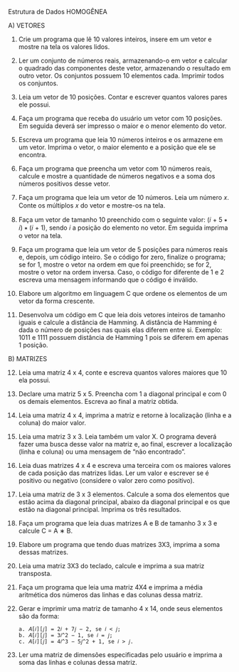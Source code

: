 Estrutura de Dados HOMOGÊNEA

A) VETORES

  1) Crie um programa que lê 10 valores inteiros, insere em um vetor e mostre na tela os valores lidos.

  2) Ler um conjunto de números reais, armazenando-o em vetor e calcular o quadrado das componentes deste
    vetor, armazenando o resultado em outro vetor. Os conjuntos possuem 10 elementos cada. Imprimir todos os
    conjuntos.
   
  3) Leia um vetor de 10 posições. Contar e escrever quantos valores pares ele possui.

  4) Faça um programa que receba do usuário um vetor com 10 posições. Em seguida deverá ser impresso o maior
    e o menor elemento do vetor.

  5) Escreva um programa que leia 10 números inteiros e os armazene em um vetor. Imprima o vetor, o maior
    elemento e a posição que ele se encontra.

  6) Faça um programa que preencha um vetor com 10 números reais, calcule e mostre a quantidade de números
    negativos e a soma dos números positivos desse vetor.

  7) Faça um programa que leia um vetor de 10 números. Leia um número 𝑥. Conte os múltiplos 𝑥 do vetor e
    mostre-os na tela.

  8) Faça um vetor de tamanho 10 preenchido com o seguinte valor: (𝑖 + 5 ∗ 𝑖) ∗ (𝑖 + 1), sendo 𝑖 a posição do
    elemento no vetor. Em seguida imprima o vetor na tela.

  9) Faça um programa que leia um vetor de 5 posições para números reais e, depois, um código inteiro. Se o
    código for zero, finalize o programa; se for 1, mostre o vetor na ordem em que foi preenchido; se for 2, mostre
    o vetor na ordem inversa. Caso, o código for diferente de 1 e 2 escreva uma mensagem informando que o
    código é inválido.

  10) Elabore um algoritmo em linguagem C que ordene os elementos de um vetor da forma crescente.

  11) Desenvolva um código em C que leia dois vetores inteiros de tamanho iguais e calcule a distância de Hamming.
    A distância de Hamming é dada o número de posições nas quais elas diferem entre si. Exemplo: 1011 e 1111
    possuem distância de Hamming 1 pois se diferem em apenas 1 posição.

B) MATRIZES

  12) Leia uma matriz 4 x 4, conte e escreva quantos valores maiores que 10 ela possui.

  13) Declare uma matriz 5 x 5. Preencha com 1 a diagonal principal e com 0 os demais elementos. Escreva ao final a
    matriz obtida.

  14) Leia uma matriz 4 x 4, imprima a matriz e retorne à localização (linha e a coluna) do maior valor.

  15) Leia uma matriz 3 x 3. Leia também um valor X. O programa deverá fazer uma busca desse valor na matriz e,
    ao final, escrever a localização (linha e coluna) ou uma mensagem de “não encontrado”.

  16) Leia duas matrizes 4 x 4 e escreva uma terceira com os maiores valores de cada posição das matrizes lidas. Ler
    um valor e escrever se é positivo ou negativo (considere o valor zero como positivo).

  17) Leia uma matriz de 3 x 3 elementos. Calcule a soma dos elementos que estão acima da diagonal principal,
    abaixo da diagonal principal e os que estão na diagonal principal. Imprima os três resultados.

  18) Faça um programa que leia duas matrizes A e B de tamanho 3 x 3 e calcule C = A ∗ B.

  19) Elabore um programa que tendo duas matrizes 3X3, imprima a soma dessas matrizes.

  20) Leia uma matriz 3X3 do teclado, calcule e imprima a sua matriz transposta.

  21) Faça um programa que leia uma matriz 4X4 e imprima a média aritmética dos números das linhas e das
    colunas dessa matriz.

  22) Gerar e imprimir uma matriz de tamanho 4 x 14, onde seus elementos são da forma:
      
          a. 𝐴[𝑖][𝑗] = 2𝑖 + 7𝑗 − 2, se 𝑖 < 𝑗;
          b. 𝐴[𝑖][𝑗] = 3𝑖^2 − 1, se 𝑖 = 𝑗;
          c. 𝐴[𝑖][𝑗] = 4𝑖^3 − 5𝑗^2 + 1, se 𝑖 > 𝑗.

  24) Ler uma matriz de dimensões especificadas pelo usuário e imprima a soma das linhas e colunas dessa matriz. 

